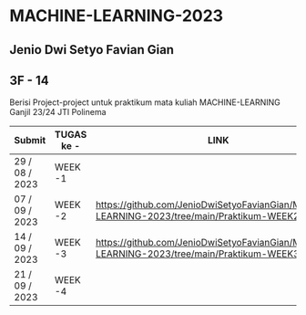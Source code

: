 # MACHINE-LEARNING-2023
## Jenio Dwi Setyo Favian Gian
## 3F - 14
Berisi Project-project untuk praktikum mata kuliah MACHINE-LEARNING Ganjil 23/24 JTI Polinema

|    Submit    | TUGAS ke - | LINK |
| ---------- | ------- | ------- |
| 29 / 08 / 2023 | WEEK -1 |  |
| 07 / 09 / 2023 | WEEK -2 | https://github.com/JenioDwiSetyoFavianGian/MACHINE-LEARNING-2023/tree/main/Praktikum-WEEK2 |
| 14 / 09 / 2023 | WEEK -3 | https://github.com/JenioDwiSetyoFavianGian/MACHINE-LEARNING-2023/tree/main/Praktikum-WEEK3 |
| 21 / 09 / 2023 | WEEK -4 |  |

